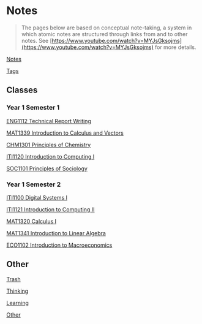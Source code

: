 # Notes

> The pages below are based on conceptual note-taking, a system in which
atomic notes are structured through links from and to other notes.
See [https://www.youtube.com/watch?v=MYJsGksojms](https://www.youtube.com/watch?v=MYJsGksojms) for more details.
> 

[Notes](Notes%20a61f38520e91467e8d968fa8795f3b5a/Notes%20797754650f904ea69294e3a146c4d48f.md)

[Tags](Notes%20a61f38520e91467e8d968fa8795f3b5a/Tags%20b793d46ea133446daa88889450d15033.md)

## Classes

### Year 1 Semester 1

[ENG1112 Technical Report Writing](Notes%20a61f38520e91467e8d968fa8795f3b5a/ENG1112%20Technical%20Report%20Writing%202a1e789232354ebfa8015efb7ea6e2a1.md)

[MAT1339 Introduction to Calculus and Vectors](Notes%20a61f38520e91467e8d968fa8795f3b5a/MAT1339%20Introduction%20to%20Calculus%20and%20Vectors%208a6786f469bf4b508f0a61e33633c55a.md)

[CHM1301 Principles of Chemistry](Notes%20a61f38520e91467e8d968fa8795f3b5a/CHM1301%20Principles%20of%20Chemistry%20fbd6212a61d0406ca50755b78e533e89.md)

[ITI1120 Introduction to Computing I](Notes%20a61f38520e91467e8d968fa8795f3b5a/ITI1120%20Introduction%20to%20Computing%20I%204bf38af4a18e47fb99927fa23f6a6b9d.md)

[SOC1101 Principles of Sociology](Notes%20a61f38520e91467e8d968fa8795f3b5a/SOC1101%20Principles%20of%20Sociology%20c66bceb0be124c88be12e65fcf9d976f.md)

### Year 1 Semester 2

[ITI1100 Digital Systems I](Notes%20a61f38520e91467e8d968fa8795f3b5a/ITI1100%20Digital%20Systems%20I%20adf68be5862d422f809db86010db2879.md)

[ITI1121 Introduction to Computing II](Notes%20a61f38520e91467e8d968fa8795f3b5a/ITI1121%20Introduction%20to%20Computing%20II%209ecc31bed06b4a988d2ea7322d01c31b.md)

[MAT1320 Calculus I](Notes%20a61f38520e91467e8d968fa8795f3b5a/MAT1320%20Calculus%20I%205fe754d4a4934805bf94d898641f1042.md)

[MAT1341 Introduction to Linear Algebra](Notes%20a61f38520e91467e8d968fa8795f3b5a/MAT1341%20Introduction%20to%20Linear%20Algebra%20f79e4fac26584101a3f05f6d6649728b.md)

[ECO1102 Introduction to Macroeconomics](Notes%20a61f38520e91467e8d968fa8795f3b5a/ECO1102%20Introduction%20to%20Macroeconomics%20a46ac2d19f954f5aa8fdf4270a371ae4.md)

## Other

[Trash](Notes%20a61f38520e91467e8d968fa8795f3b5a/Trash%20cf67c60d8a204741a3710936b41fad9f.md)

[Thinking](Notes%20a61f38520e91467e8d968fa8795f3b5a/Thinking%20b5dee5fa11e649769216640d88d2a998.md)

[Learning](Notes%20a61f38520e91467e8d968fa8795f3b5a/Learning%2002579d28b6b04dd9933757115f3e7fac.md)

[Other](Notes%20a61f38520e91467e8d968fa8795f3b5a/Other%2072ef988765544d68ae7c5c7b9586be02.md)